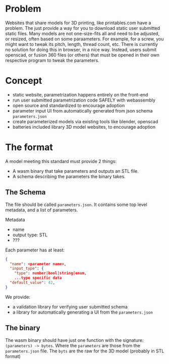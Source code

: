 # Problem

Websites that share models for 3D printing, like printables.com have a problem.
The just provide a way for you to download static user submitted static files.
Many models are not one-size-fits all and need to be adjusted, or resized, often based on some paraameters.
For example, for a screw, you might want to tweak its pitch, length, thread count, etc.
There is currently no solution for doing this in browser, in a nice way.
Instead, users submit openscad, or fusion 360 files (or others) that must be opened in their own respective program to tweak the parameters.

# Concept

* static website, parametrization happens entirely on the front-end
* run user submitted parametrization code SAFELY with webassembly
* open source and standardized to encourage adoption
* parameter input UI from automatically generated from json schema `parameters.json`
* create parameterized models via existing tools like blender, openscad
* batteries included library 3D model websites, to encourage adoption


# The format

A model meeting this standard must provide 2 things: 
* A wasm binary that take parameters and outputs an STL file.
* A schema describing the parameters the binary takes.

## The Schema

The file should be called `parameters.json`.
It contains some top level metadata, and a list of parameters.

Metadata
* name
* output type: STL
* ???


Each parameter has at least:
```json
{
  "name": <parameter name>,
  "input_type": {
    "type": number|bool|string|enum,
    ...type specific data 
  "default_value": 42,
}
```

We provide:
* a validation library for verifying user submitted schema
* a library for automatically generating a UI from the  `parameters.json`

## The binary

The wasm binary should have just one function with the signature: `(parameters) -> bytes`.
Where the `parameters` are those from the `parameters.json` file. The `byts` are the raw for the 3D model (probably in STL format)
